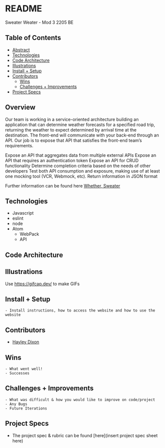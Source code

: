 # README
Sweater Weater - Mod 3 2205 BE


## Table of Contents
  - [Abstract](#abstract)
  - [Technologies](#technologies)
  - [Code Architecture](#code-architecture)
  - [Illustrations](#illustrations)
  - [Install + Setup](#set-up)
  - [Contributors](#contributors)
	- [Wins](#wins)
	- [Challenges + Improvements](#challenges-+-Improvements)
  - [Project Specs](#project-specs)

## Overview

Our team is working in a service-oriented architecture building an application that can determine weather forecasts for a specified road trip, returning the weather to expect determined by arrival time at the destination. The front-end will communicate with your back-end through an API. Our job is to expose that API that satisfies the front-end team’s requirements.

Expose an API that aggregates data from multiple external APIs
Expose an API that requires an authentication token
Expose an API for CRUD functionality
Determine completion criteria based on the needs of other developers
Test both API consumption and exposure, making use of at least one mocking tool (VCR, Webmock, etc).
Return information in JSON format

Further information can be found here
[Whether, Sweater](https://link-url-here.org](https://backend.turing.edu/module3/projects/sweater_weather/))

## Technologies
  - Javascript
  - eslint
  - node
  - Atom
	- WebPack
	- API 


## Code Architecture


## Illustrations

Use https://gifcap.dev/ to make GIFs


## Install + Setup
	- Install instructions, how to access the website and how to use the website



## Contributors
  - [Hayley Dixon](https://github.com/hheyhhay)

## Wins
	- What went well!
	- Successes

## Challenges + Improvements
	- What was difficult & how you would like to improve on code/project
	- Any Bugs
	- Future Iterations


## Project Specs
  - The project spec & rubric can be found [here](insert project spec sheet here)
